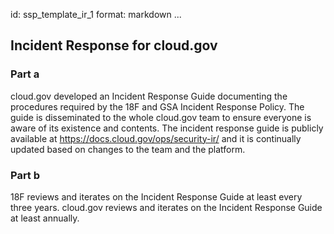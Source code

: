 id: ssp_template_ir_1
format: markdown
...
## Incident Response for cloud.gov

### Part a

cloud.gov developed an Incident Response Guide documenting the procedures required by the 18F and GSA Incident Response Policy.
The guide is disseminated to the whole cloud.gov team to ensure everyone is aware of its existence and contents.
The incident response guide is publicly available at https://docs.cloud.gov/ops/security-ir/ and it is continually updated based on changes to the team and the platform.

### Part b

18F reviews and iterates on the Incident Response Guide at least every three years. cloud.gov reviews and iterates on the Incident Response Guide at least annually.
